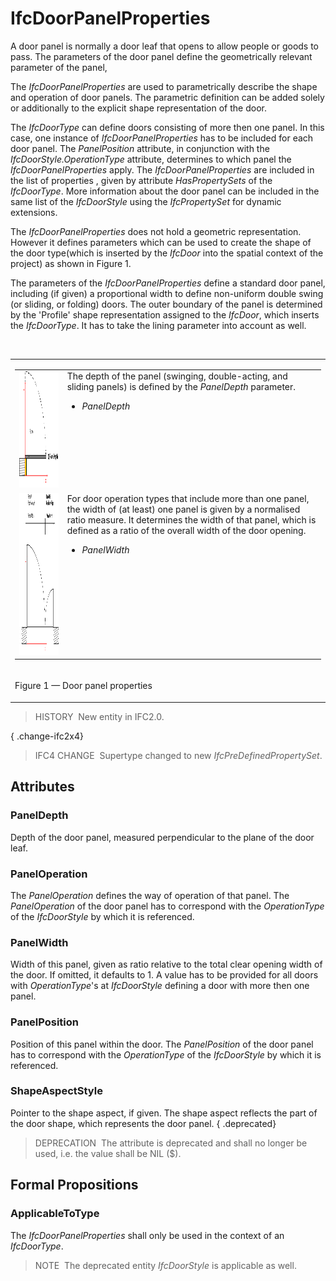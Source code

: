 # IfcDoorPanelProperties

A door panel is normally a door leaf that opens to allow people or goods to pass. The parameters of the door panel define the geometrically relevant parameter of the panel,

The _IfcDoorPanelProperties_ are used to parametrically describe the shape and operation of door panels. The parametric definition can be added solely or additionally to the explicit shape representation of the door.

The _IfcDoorType_ can define doors consisting of more then one panel. In this case, one instance of _IfcDoorPanelProperties_ has to be included for each door panel. The _PanelPosition_ attribute, in conjunction with the _IfcDoorStyle.OperationType_ attribute, determines to which panel the _IfcDoorPanelProperties_ apply. The _IfcDoorPanelProperties_ are included in the list of properties , given by attribute _HasPropertySets_ of the _IfcDoorType_. More information about the door panel can be included in the same list of the _IfcDoorStyle_ using the _IfcPropertySet_ for dynamic extensions.

The _IfcDoorPanelProperties_ does not hold a geometric representation. However it defines parameters which can be used to create the shape of the door type(which is inserted by the _IfcDoor_ into the spatial context of the project) as shown in Figure 1.

The parameters of the _IfcDoorPanelProperties_ define a standard door panel, including (if given) a proportional width to define non-uniform double swing (or sliding, or folding) doors. The outer boundary of the panel is determined by the 'Profile' shape representation assigned to the _IfcDoor_, which inserts the _IfcDoorType_. It has to take the lining parameter into account as well.

&nbsp;

<table>
 <tr>
  <td>
   <table class="gridtable">
    <tr valign="top">
     <td align="left" valign="top"><img src="../../../../figures/ifcdoorpanelproperties-fig01.gif" alt="panel 1" border="0" height="187" width="266"></td>
     <td align="left" valign="top">The depth of the panel (swinging, double-acting, and sliding panels) is defined by the <em>PanelDepth</em> parameter.
      <ul>
       <li class="small"><em>PanelDepth</em></li>
      </ul>
     </td>
    </tr>
    <tr valign="top">
     <td align="left" valign="top"><img src="../../../../figures/ifcdoorpanelproperties-fig02.gif" alt="panel 2" border="0" height="259" width="304"></td>
     <td align="left" valign="top">For door operation types that include more than one panel, the width of (at least) one panel is
      given by a normalised ratio measure. It determines the width of that panel, which is defined as a ratio of the overall width of the door opening.
      <ul>
       <li class="small"><em>PanelWidth</em></li>
      </ul>
     </td>
    </tr>
   </table>
  </td>
 </tr>
 <tr>
  <td><p class="figure">Figure 1 &mdash; Door panel properties</p></td>
 </tr>
</table>

> HISTORY&nbsp; New entity in IFC2.0.

{ .change-ifc2x4}
> IFC4 CHANGE&nbsp; Supertype changed to new _IfcPreDefinedPropertySet_.

## Attributes

### PanelDepth
Depth of the door panel, measured perpendicular to the plane of the door leaf.

### PanelOperation
The _PanelOperation_ defines the way of operation of that panel. The _PanelOperation_ of the door panel has to correspond with the _OperationType_ of the _IfcDoorStyle_ by which it is referenced.

### PanelWidth
Width of this panel, given as ratio relative to the total clear opening width of the door. If omitted, it defaults to 1. A value has to be provided for all doors with _OperationType_'s at _IfcDoorStyle_ defining a door with more then one panel.

### PanelPosition
Position of this panel within the door. The _PanelPosition_ of the door panel has to correspond with the _OperationType_ of the _IfcDoorStyle_ by which it is referenced.

### ShapeAspectStyle
Pointer to the shape aspect, if given. The shape aspect reflects the part of the door shape, which represents the door panel.
{ .deprecated}
> DEPRECATION&nbsp; The attribute is deprecated and shall no longer be used, i.e. the value shall be NIL ($).

## Formal Propositions

### ApplicableToType
The _IfcDoorPanelProperties_ shall only be used in the context of an _IfcDoorType_.
> NOTE&nbsp; The deprecated entity _IfcDoorStyle_ is applicable as well.
